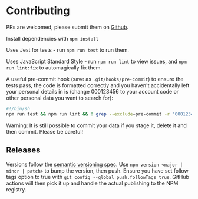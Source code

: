 # Contributing

PRs are welcomed, please submit them on [Github](https://github.com/domdomegg/halifax-share-dealing-sdk/pulls).

Install dependencies with `npm install`

Uses Jest for tests - run `npm run test` to run them.

Uses JavaScript Standard Style - run `npm run lint` to view issues, and `npm run lint:fix` to automagically fix them.

A useful pre-commit hook (save as `.git/hooks/pre-commit`) to ensure the tests pass, the code is formatted correctly and you haven't accidentally left your personal details in is (change 000123456 to your account code or other personal data you want to search for):

```sh
#!/bin/sh
npm run test && npm run lint && ! grep --exclude=pre-commit -r '000123456' .
```

Warning: It is still possible to commit your data if you stage it, delete it and then commit. Please be careful!

## Releases

Versions follow the [semantic versioning spec](https://semver.org/). Use `npm version <major | minor | patch>` to bump the version, then push. Ensure you have set follow tags option to true with `git config --global push.followTags true`. GitHub actions will then pick it up and handle the actual publishing to the NPM registry.